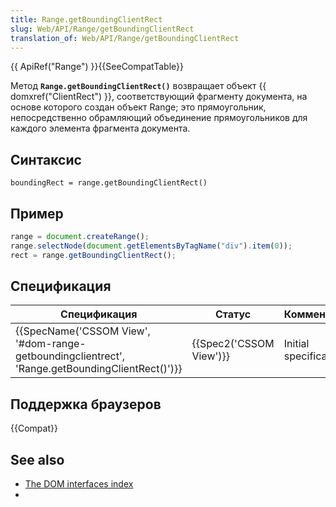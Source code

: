 ```yaml
---
title: Range.getBoundingClientRect
slug: Web/API/Range/getBoundingClientRect
translation_of: Web/API/Range/getBoundingClientRect
---
```


{{ ApiRef("Range") }}{{SeeCompatTable}}

Метод **`Range.getBoundingClientRect()`** возвращает объект {{ domxref("ClientRect") }}, соответствующий фрагменту документа, на основе которого создан объект Range; это прямоугольник, непосредственно обрамляющий объединение прямоугольников для каждого элемента фрагмента документа.

## Синтаксис

```
boundingRect = range.getBoundingClientRect()
```

## Пример

```js
range = document.createRange();
range.selectNode(document.getElementsByTagName("div").item(0));
rect = range.getBoundingClientRect();
```

## Спецификация

| Спецификация                                                                                                                     | Статус                           | Комментарий            |
| -------------------------------------------------------------------------------------------------------------------------------- | -------------------------------- | ---------------------- |
| {{SpecName('CSSOM View', '#dom-range-getboundingclientrect', 'Range.getBoundingClientRect()')}} | {{Spec2('CSSOM View')}} | Initial specification. |

## Поддержка браузеров

{{Compat}}

## See also

- [The DOM interfaces index](/ru/docs/DOM/DOM_Reference)
-
